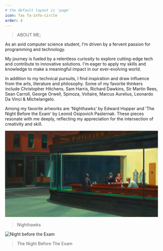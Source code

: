 ```yaml
---
# the default layout is 'page'
icon: fas fa-info-circle
order: 4
---
```

> ABOUT ME;

 As an avid computer science student, I'm driven by a fervent passion for programming and technology.

 My journey is fueled by a relentless curiosity to explore cutting-edge tech and contribute to innovative solutions. I'm eager to apply my skills and knowledge to make a meaningful impact in our ever-evolving world.

 In addition to my technical pursuits, I find inspiration and draw influence from the arts, literature and philosophy. Some of my favorite thinkers include Christopher Hitchens, Sam Harris, Richard Dawkins, Sir Martin Rees, Sean Carroll, George Orwell, Spinoza, Voltaire, Marcus Aurelius, Leonardo Da Vinci & Michelangelo.

 Among my favorite artworks are 'Nighthawks' by Edward Hopper and 'The Night Before the Exam' by Leonid Osipovich Pasternak. These pieces resonate with me deeply, reflecting my appreciation for the intersection of creativity and skill.


![Nighthawks](/images/Nighthawks.jpg)
>Nighthawks

![Night before the Exam](/images/Nightbeforetheexam.png)
>The Night Before The Exam